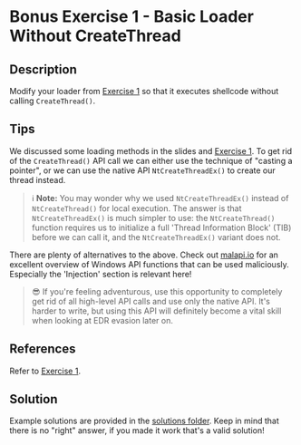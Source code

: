 # Bonus Exercise 1 - Basic Loader Without CreateThread

## Description

Modify your loader from [Exercise 1](../Exercise%201%20-%20Basic%20Shellcode%20Loader/) so that it executes shellcode without calling `CreateThread()`.

## Tips

We discussed some loading methods in the slides and [Exercise 1](../BONUS%20Exercise%201%20-%20Basic%20Loader%20Without%20CreateThread/). To get rid of the `CreateThread()` API call we can either use the technique of "casting a pointer", or we can use the native API `NtCreateThreadEx()` to create our thread instead.

> ℹ **Note:** You may wonder why we used `NtCreateThreadEx()` instead of `NtCreateThread()` for local execution. The answer is that `NtCreateThreadEx()` is much simpler to use: the `NtCreateThread()` function requires us to initialize a full 'Thread Information Block' (TIB) before we can call it, and the `NtCreateThreadEx()` variant does not.

There are plenty of alternatives to the above. Check out [malapi.io](https://malapi.io/) for an excellent overview of Windows API functions that can be used maliciously. Especially the 'Injection' section is relevant here!

> 😎 If you're feeling adventurous, use this opportunity to completely get rid of all high-level API calls and use only the native API. It's harder to write, but using this API will definitely become a vital skill when looking at EDR evasion later on.

## References

Refer to [Exercise 1](../BONUS%20Exercise%201%20-%20Basic%20Loader%20Without%20CreateThread/).

## Solution

Example solutions are provided in the [solutions folder](solutions/). Keep in mind that there is no "right" answer, if you made it work that's a valid solution! 
